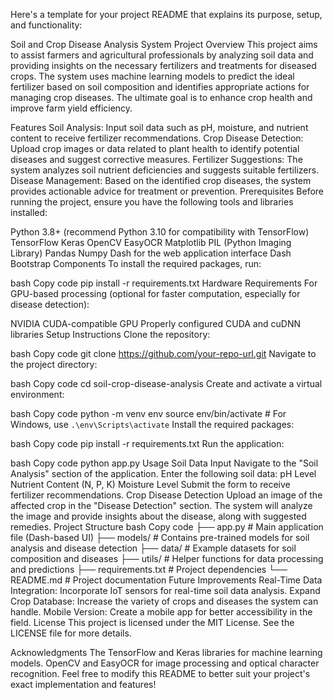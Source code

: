 Here's a template for your project README that explains its purpose, setup, and functionality:

Soil and Crop Disease Analysis System
Project Overview
This project aims to assist farmers and agricultural professionals by analyzing soil data and providing insights on the necessary fertilizers and treatments for diseased crops. The system uses machine learning models to predict the ideal fertilizer based on soil composition and identifies appropriate actions for managing crop diseases. The ultimate goal is to enhance crop health and improve farm yield efficiency.

Features
Soil Analysis: Input soil data such as pH, moisture, and nutrient content to receive fertilizer recommendations.
Crop Disease Detection: Upload crop images or data related to plant health to identify potential diseases and suggest corrective measures.
Fertilizer Suggestions: The system analyzes soil nutrient deficiencies and suggests suitable fertilizers.
Disease Management: Based on the identified crop diseases, the system provides actionable advice for treatment or prevention.
Prerequisites
Before running the project, ensure you have the following tools and libraries installed:

Python 3.8+ (recommend Python 3.10 for compatibility with TensorFlow)
TensorFlow
Keras
OpenCV
EasyOCR
Matplotlib
PIL (Python Imaging Library)
Pandas
Numpy
Dash for the web application interface
Dash Bootstrap Components
To install the required packages, run:

bash
Copy code
pip install -r requirements.txt
Hardware Requirements
For GPU-based processing (optional for faster computation, especially for disease detection):

NVIDIA CUDA-compatible GPU
Properly configured CUDA and cuDNN libraries
Setup Instructions
Clone the repository:

bash
Copy code
git clone https://github.com/your-repo-url.git
Navigate to the project directory:

bash
Copy code
cd soil-crop-disease-analysis
Create and activate a virtual environment:

bash
Copy code
python -m venv env
source env/bin/activate  # For Windows, use `.\env\Scripts\activate`
Install the required packages:

bash
Copy code
pip install -r requirements.txt
Run the application:

bash
Copy code
python app.py
Usage
Soil Data Input
Navigate to the "Soil Analysis" section of the application.
Enter the following soil data:
pH Level
Nutrient Content (N, P, K)
Moisture Level
Submit the form to receive fertilizer recommendations.
Crop Disease Detection
Upload an image of the affected crop in the "Disease Detection" section.
The system will analyze the image and provide insights about the disease, along with suggested remedies.
Project Structure
bash
Copy code
├── app.py                 # Main application file (Dash-based UI)
├── models/                # Contains pre-trained models for soil analysis and disease detection
├── data/                  # Example datasets for soil composition and diseases
├── utils/                 # Helper functions for data processing and predictions
├── requirements.txt       # Project dependencies
└── README.md              # Project documentation
Future Improvements
Real-Time Data Integration: Incorporate IoT sensors for real-time soil data analysis.
Expand Crop Database: Increase the variety of crops and diseases the system can handle.
Mobile Version: Create a mobile app for better accessibility in the field.
License
This project is licensed under the MIT License. See the LICENSE file for more details.

Acknowledgments
The TensorFlow and Keras libraries for machine learning models.
OpenCV and EasyOCR for image processing and optical character recognition.
Feel free to modify this README to better suit your project's exact implementation and features!